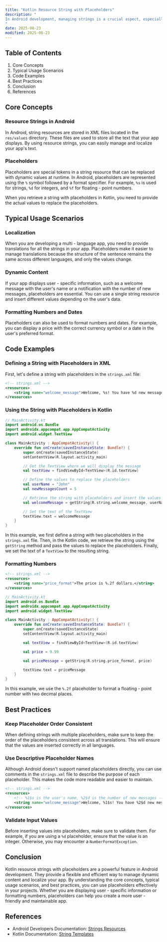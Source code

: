 ```yaml
---
title: "Kotlin Resource String with Placeholders"
description: "
In Android development, managing strings is a crucial aspect, especially when it comes to localization and dynamic content. Kotlin provides a powerful way to handle strings through resource files. One of the most useful features is the ability to use placeholders in resource strings. Placeholders allow you to insert dynamic values into strings at runtime, making your app more flexible and user - friendly. This blog post will explore the core concepts, typical usage scenarios, and best practices related to Kotlin resource strings with placeholders.
"
date: 2025-08-23
modified: 2025-08-23
---
```


## Table of Contents
1. Core Concepts
2. Typical Usage Scenarios
3. Code Examples
4. Best Practices
5. Conclusion
6. References

## Core Concepts
### Resource Strings in Android
In Android, string resources are stored in XML files located in the `res/values` directory. These files are used to store all the text that your app displays. By using resource strings, you can easily manage and localize your app's text.

### Placeholders
Placeholders are special tokens in a string resource that can be replaced with dynamic values at runtime. In Android, placeholders are represented using the `%` symbol followed by a format specifier. For example, `%s` is used for strings, `%d` for integers, and `%f` for floating - point numbers.

When you retrieve a string with placeholders in Kotlin, you need to provide the actual values to replace the placeholders.

## Typical Usage Scenarios
### Localization
When you are developing a multi - language app, you need to provide translations for all the strings in your app. Placeholders make it easier to manage translations because the structure of the sentence remains the same across different languages, and only the values change.

### Dynamic Content
If your app displays user - specific information, such as a welcome message with the user's name or a notification with the number of new messages, placeholders are essential. You can use a single string resource and insert different values depending on the user's data.

### Formatting Numbers and Dates
Placeholders can also be used to format numbers and dates. For example, you can display a price with the correct currency symbol or a date in the user's preferred format.

## Code Examples
### Defining a String with Placeholders in XML
First, let's define a string with placeholders in the `strings.xml` file:
```xml
<!-- strings.xml -->
<resources>
    <string name="welcome_message">Welcome, %s! You have %d new messages.</string>
</resources>
```

### Using the String with Placeholders in Kotlin
```kotlin
// MainActivity.kt
import android.os.Bundle
import androidx.appcompat.app.AppCompatActivity
import android.widget.TextView

class MainActivity : AppCompatActivity() {
    override fun onCreate(savedInstanceState: Bundle?) {
        super.onCreate(savedInstanceState)
        setContentView(R.layout.activity_main)

        // Get the TextView where we will display the message
        val textView = findViewById<TextView>(R.id.textView)

        // Define the values to replace the placeholders
        val userName = "John"
        val newMessagesCount = 5

        // Retrieve the string with placeholders and insert the values
        val welcomeMessage = getString(R.string.welcome_message, userName, newMessagesCount)

        // Set the text of the TextView
        textView.text = welcomeMessage
    }
}
```
In this example, we first define a string with two placeholders in the `strings.xml` file. Then, in the Kotlin code, we retrieve the string using the `getString` method and pass the values to replace the placeholders. Finally, we set the text of a `TextView` to the resulting string.

### Formatting Numbers
```xml
<!-- strings.xml -->
<resources>
    <string name="price_format">The price is %.2f dollars.</string>
</resources>
```
```kotlin
// MainActivity.kt
import android.os.Bundle
import androidx.appcompat.app.AppCompatActivity
import android.widget.TextView

class MainActivity : AppCompatActivity() {
    override fun onCreate(savedInstanceState: Bundle?) {
        super.onCreate(savedInstanceState)
        setContentView(R.layout.activity_main)

        val textView = findViewById<TextView>(R.id.textView)

        val price = 9.99

        val priceMessage = getString(R.string.price_format, price)

        textView.text = priceMessage
    }
}
```
In this example, we use the `%.2f` placeholder to format a floating - point number with two decimal places.

## Best Practices
### Keep Placeholder Order Consistent
When defining strings with multiple placeholders, make sure to keep the order of the placeholders consistent across all translations. This will ensure that the values are inserted correctly in all languages.

### Use Descriptive Placeholder Names
Although Android doesn't support named placeholders directly, you can use comments in the `strings.xml` file to describe the purpose of each placeholder. This makes the code more readable and easier to maintain.

```xml
<!-- strings.xml -->
<resources>
    <!-- %1$s is the user's name, %2$d is the number of new messages -->
    <string name="welcome_message">Welcome, %1$s! You have %2$d new messages.</string>
</resources>
```

### Validate Input Values
Before inserting values into placeholders, make sure to validate them. For example, if you are using a `%d` placeholder, ensure that the value is an integer. Otherwise, you may encounter a `NumberFormatException`.

## Conclusion
Kotlin resource strings with placeholders are a powerful feature in Android development. They provide a flexible and efficient way to manage dynamic content and localize your app. By understanding the core concepts, typical usage scenarios, and best practices, you can use placeholders effectively in your projects. Whether you are displaying user - specific information or formatting numbers, placeholders can help you create a more user - friendly and maintainable app.

## References
- Android Developers Documentation: [Strings Resources](https://developer.android.com/guide/topics/resources/string-resource)
- Kotlin Documentation: [String Templates](https://kotlinlang.org/docs/string-templates.html)